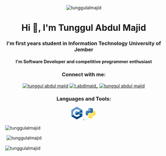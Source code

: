 <p align="center"> <img src="https://komarev.com/ghpvc/?username=tunggulalmajid&label=Profile%20views&color=0e75b6&style=flat" alt="tunggulalmajid" /> </p>
<h1 align="center">Hi 👋, I'm Tunggul Abdul Majid</h1>
<h3 align="center">I'm first years student in Information Technology University of Jember</h3>
<h4 align="center">I'm Software Developer and competitive programmer enthusiast</h4>
<h3 align="center">Connect with me:</h3>
<p align="center">
<a href="https://linkedin.com/in/tunggul abdul majid" target="blank"><img align="center" src="https://raw.githubusercontent.com/rahuldkjain/github-profile-readme-generator/master/src/images/icons/Social/linked-in-alt.svg" alt="tunggul abdul majid" height="30" width="40" /></a>
<a href="https://instagram.com/t.abdlmajd_" target="blank"><img align="center" src="https://raw.githubusercontent.com/rahuldkjain/github-profile-readme-generator/master/src/images/icons/Social/instagram.svg" alt="t.abdlmajd_" height="30" width="40" /></a>
<a href="https://www.hackerrank.com/tunggul abdul majid" target="blank"><img align="center" src="https://raw.githubusercontent.com/rahuldkjain/github-profile-readme-generator/master/src/images/icons/Social/hackerrank.svg" alt="tunggul abdul majid" height="30" width="40" /></a>
</p>

<h3 align="center">Languages and Tools:</h3>
<p align="center"> <a href="https://www.w3schools.com/cpp/" target="_blank" rel="noreferrer"> <img src="https://raw.githubusercontent.com/devicons/devicon/master/icons/cplusplus/cplusplus-original.svg" alt="cplusplus" width="40" height="40"/> </a> <a href="https://www.python.org" target="_blank" rel="noreferrer"> <img src="https://raw.githubusercontent.com/devicons/devicon/master/icons/python/python-original.svg" alt="python" width="40" height="40"/> </a> </p>

<p><img align="center" width="400" src="https://github-readme-stats.vercel.app/api/top-langs?username=tunggulalmajid&show_icons=true&locale=en&layout=compact" alt="tunggulalmajid"  /></p>

<p>&nbsp;<img align="center" width="400" src="https://github-readme-stats.vercel.app/api?username=tunggulalmajid&show_icons=true&locale=en" alt="tunggulalmajid" /></p>

<p><img align="center" width="400" src="https://github-readme-streak-stats.herokuapp.com/?user=tunggulalmajid&" alt="tunggulalmajid" /></p>



